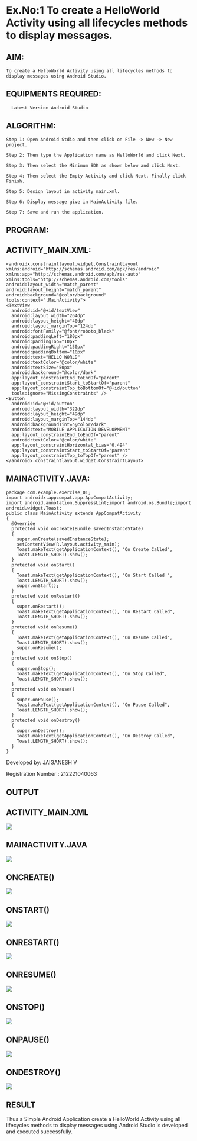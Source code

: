 # Ex.No:1 To create a HelloWorld Activity using all lifecycles methods to display messages.


## AIM:

    To create a HelloWorld Activity using all lifecycles methods to display messages using Android Studio.

## EQUIPMENTS REQUIRED:

      Latest Version Android Studio

## ALGORITHM:

    Step 1: Open Android Stdio and then click on File -> New -> New project.

    Step 2: Then type the Application name as HelloWorld and click Next. 

    Step 3: Then select the Minimum SDK as shown below and click Next.

    Step 4: Then select the Empty Activity and click Next. Finally click Finish.

    Step 5: Design layout in activity_main.xml.

    Step 6: Display message give in MainActivity file.

    Step 7: Save and run the application.

## PROGRAM:
  ## ACTIVITY_MAIN.XML:
  
    <androidx.constraintlayout.widget.ConstraintLayout
    xmlns:android="http://schemas.android.com/apk/res/android"
    xmlns:app="http://schemas.android.com/apk/res-auto"
    xmlns:tools="http://schemas.android.com/tools"
    android:layout_width="match_parent"
    android:layout_height="match_parent"
    android:background="@color/background"
    tools:context=".MainActivity">
    <TextView
      android:id="@+id/textView"
      android:layout_width="264dp"
      android:layout_height="40dp"
      android:layout_marginTop="124dp"
      android:fontFamily="@font/roboto_black"
      android:paddingLeft="180px"
      android:paddingTop="10px"
      android:paddingRight="150px"
      android:paddingBottom="10px"
      android:text="HELLO WORLD"
      android:textColor="@color/white"
      android:textSize="50px"
      android:background="@color/dark"
      app:layout_constraintEnd_toEndOf="parent"
      app:layout_constraintStart_toStartOf="parent"
      app:layout_constraintTop_toBottomOf="@+id/button"
      tools:ignore="MissingConstraints" />
    <Button
      android:id="@+id/button"
      android:layout_width="322dp"
      android:layout_height="49dp"
      android:layout_marginTop="144dp"
      android:backgroundTint="@color/dark"
      android:text="MOBILE APPLICATION DEVELOPMENT"
      app:layout_constraintEnd_toEndOf="parent"
      android:textColor="@color/white"
      app:layout_constraintHorizontal_bias="0.494"
      app:layout_constraintStart_toStartOf="parent"
      app:layout_constraintTop_toTopOf="parent" />
    </androidx.constraintlayout.widget.ConstraintLayout>


 ## MAINACTIVITY.JAVA:


    package com.example.exercise_01;
    import androidx.appcompat.app.AppCompatActivity;
    import android.annotation.SuppressLint;import android.os.Bundle;import 
    android.widget.Toast;
    public class MainActivity extends AppCompatActivity 
    {
      @Override
      protected void onCreate(Bundle savedInstanceState) 
      {
        super.onCreate(savedInstanceState);
        setContentView(R.layout.activity_main);
        Toast.makeText(getApplicationContext(), "On Create Called",
        Toast.LENGTH_SHORT).show();
      }
      protected void onStart() 
      {
        Toast.makeText(getApplicationContext(), "On Start Called ",
        Toast.LENGTH_SHORT).show();
        super.onStart();
      }
      protected void onRestart()
      {
        super.onRestart();
        Toast.makeText(getApplicationContext(), "On Restart Called",
        Toast.LENGTH_SHORT).show();
      }
      protected void onResume() 
      {
        Toast.makeText(getApplicationContext(), "On Resume Called",
        Toast.LENGTH_SHORT).show();
        super.onResume();
      }
      protected void onStop() 
      {
        super.onStop();
        Toast.makeText(getApplicationContext(), "On Stop Called",
        Toast.LENGTH_SHORT).show();
      }
      protected void onPause()
      {
        super.onPause();
        Toast.makeText(getApplicationContext(), "On Pause Called",
        Toast.LENGTH_SHORT).show();
      }
      protected void onDestroy() 
      {
        super.onDestroy();
        Toast.makeText(getApplicationContext(), "On Destroy Called",
        Toast.LENGTH_SHORT).show();
      }
    }



Developed by: JAIGANESH V

Registration Number : 212221040063


 ## OUTPUT

## ACTIVITY_MAIN.XML
![](https://github.com/JAIGANESHVETRISELVAN/Mobile-Application-Development/blob/main/01.jpeg?raw=true)

## MAINACTIVITY.JAVA
![](https://github.com/JAIGANESHVETRISELVAN/Mobile-Application-Development/blob/main/02.jpeg?raw=true)

## ONCREATE()
![](https://github.com/JAIGANESHVETRISELVAN/Mobile-Application-Development/blob/main/03.jpeg?raw=true)

## ONSTART()
![](https://github.com/JAIGANESHVETRISELVAN/Mobile-Application-Development/blob/main/04.jpeg?raw=true)

## ONRESTART()
![](https://github.com/JAIGANESHVETRISELVAN/Mobile-Application-Development/blob/main/05.jpeg?raw=true)

## ONRESUME()
![](https://github.com/JAIGANESHVETRISELVAN/Mobile-Application-Development/blob/main/06.jpeg?raw=true)

## ONSTOP()
![](https://github.com/JAIGANESHVETRISELVAN/Mobile-Application-Development/blob/main/07.jpeg?raw=true)

## ONPAUSE()
![](https://github.com/JAIGANESHVETRISELVAN/Mobile-Application-Development/blob/main/08.jpeg?raw=true)

## ONDESTROY()
![](https://github.com/JAIGANESHVETRISELVAN/Mobile-Application-Development/blob/main/09.jpeg?raw=true)

 ## RESULT
Thus a Simple Android Application create a HelloWorld Activity using all lifecycles methods to display messages using Android Studio is developed and executed successfully.
